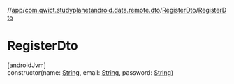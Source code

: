 //[app](../../../index.md)/[com.qwict.studyplanetandroid.data.remote.dto](../index.md)/[RegisterDto](index.md)/[RegisterDto](-register-dto.md)

# RegisterDto

[androidJvm]\
constructor(name: [String](https://kotlinlang.org/api/latest/jvm/stdlib/kotlin/-string/index.html), email: [String](https://kotlinlang.org/api/latest/jvm/stdlib/kotlin/-string/index.html), password: [String](https://kotlinlang.org/api/latest/jvm/stdlib/kotlin/-string/index.html))
